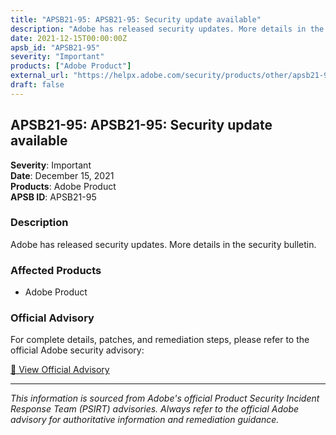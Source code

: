 ```yaml
---
title: "APSB21-95: APSB21-95: Security update available"
description: "Adobe has released security updates. More details in the security bulletin."
date: 2021-12-15T00:00:00Z
apsb_id: "APSB21-95"
severity: "Important"
products: ["Adobe Product"]
external_url: "https://helpx.adobe.com/security/products/other/apsb21-95.html"
draft: false
---
```


## APSB21-95: APSB21-95: Security update available

**Severity**: Important  
**Date**: December 15, 2021  
**Products**: Adobe Product  
**APSB ID**: APSB21-95

### Description

Adobe has released security updates. More details in the security bulletin.

### Affected Products

- Adobe Product


### Official Advisory

For complete details, patches, and remediation steps, please refer to the official Adobe security advisory:

[🔗 View Official Advisory](https://helpx.adobe.com/security/products/other/apsb21-95.html)

---

*This information is sourced from Adobe's official Product Security Incident Response Team (PSIRT) advisories. Always refer to the official Adobe advisory for authoritative information and remediation guidance.*
